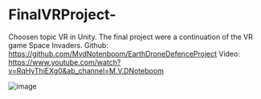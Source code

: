 # FinalVRProject-

Choosen topic VR in Unity. 
The final project were a continuation of the VR game Space Invaders. 
Github: https://github.com/MvdNotenboom/EarthDroneDefenceProject
Video: https://www.youtube.com/watch?v=RqHyThiEXg0&ab_channel=M.V.DNoteboom

![image](https://user-images.githubusercontent.com/32570073/143313804-d676f212-f7f0-46db-add1-dcc626e6546a.png)
